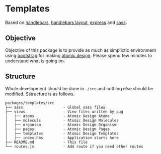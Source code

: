# Templates

Based on [handlebars](https://handlebarsjs.com), [handlebars layout](https://github.com/shannonmoeller/handlebars-layouts), [express](https://expressjs.com) and [sass](https://sass-lang.com).

## Objective

Objective of this package is to provide as much as simplictic environment using [bootstrap](https://getbootstrap.com) for making [atomic design](http://bradfrost.com/blog/post/atomic-web-design/). Please spend few minutes to understand what is going on.

## Structure

Whole development should be done in `./src` and nothing else should be modified. Sstructure is as follows.

```
packages/templates/src
├── sass                  - Global sass files
├── views                 - View files written by pug
│   ├── atoms             - Atomic Design Atoms
│   ├── moleculs          - Atomic Design Molecules
│   ├── organism          - Atomic Design Organism
│   ├── pages             - Atomic Design Pages
│   ├── templates         - Atomic Design Templates
│   ├── index.hbs         - Application starts here
├── README.md             - This file
└── routes.js             - Add route if you need other routes
```


